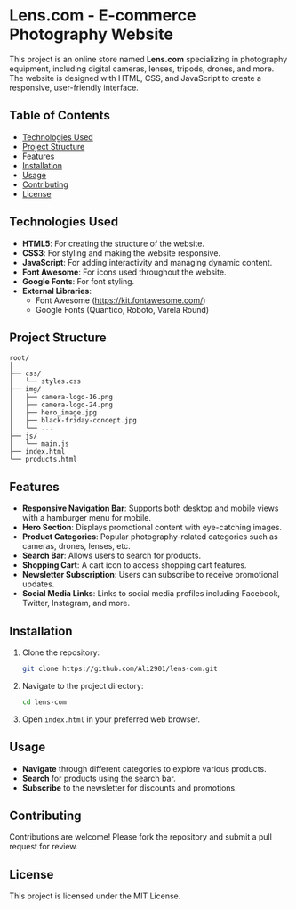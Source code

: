 # Lens.com - E-commerce Photography Website

This project is an online store named **Lens.com** specializing in photography equipment, including digital cameras, lenses, tripods, drones, and more. The website is designed with HTML, CSS, and JavaScript to create a responsive, user-friendly interface.

## Table of Contents
- [Technologies Used](#technologies-used)
- [Project Structure](#project-structure)
- [Features](#features)
- [Installation](#installation)
- [Usage](#usage)
- [Contributing](#contributing)
- [License](#license)

## Technologies Used
- **HTML5**: For creating the structure of the website.
- **CSS3**: For styling and making the website responsive.
- **JavaScript**: For adding interactivity and managing dynamic content.
- **Font Awesome**: For icons used throughout the website.
- **Google Fonts**: For font styling.
- **External Libraries**: 
  - Font Awesome (https://kit.fontawesome.com/)
  - Google Fonts (Quantico, Roboto, Varela Round)
  
## Project Structure
```
root/
│
├── css/
│   └── styles.css
├── img/
│   ├── camera-logo-16.png
│   ├── camera-logo-24.png
│   ├── hero_image.jpg
│   ├── black-friday-concept.jpg
│   └── ...
├── js/
│   └── main.js
├── index.html
└── products.html
```

## Features
- **Responsive Navigation Bar**: Supports both desktop and mobile views with a hamburger menu for mobile.
- **Hero Section**: Displays promotional content with eye-catching images.
- **Product Categories**: Popular photography-related categories such as cameras, drones, lenses, etc.
- **Search Bar**: Allows users to search for products.
- **Shopping Cart**: A cart icon to access shopping cart features.
- **Newsletter Subscription**: Users can subscribe to receive promotional updates.
- **Social Media Links**: Links to social media profiles including Facebook, Twitter, Instagram, and more.
  
## Installation
1. Clone the repository:
    ```bash
    git clone https://github.com/Ali2901/lens-com.git
    ```
2. Navigate to the project directory:
    ```bash
    cd lens-com
    ```
3. Open `index.html` in your preferred web browser.

## Usage
- **Navigate** through different categories to explore various products.
- **Search** for products using the search bar.
- **Subscribe** to the newsletter for discounts and promotions.

## Contributing
Contributions are welcome! Please fork the repository and submit a pull request for review.

## License
This project is licensed under the MIT License.